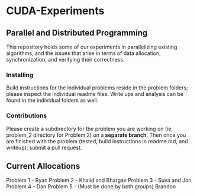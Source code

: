 # CUDA-Experiments
## Parallel and Distributed Programming
This repository holds some of our experiments in parallelizing existing algorithms, and the issues that arise in terms of data allocation, synchronization, and verifying their correctness.

### Installing
Build instructions for the individual problems reside in the problem folders; please inspect the individual readme files. Write ups and analysis can be found in the individual folders as well.

### Contributions
Please create a subdirectory for the problem you are working on (ie. problem_2 directory for Problem 2) on a **separate branch**. Then once you are finished with the problem (tested, build instructions in readme.md, and writeup), submit a pull request.

## Current Allocations
Problem 1 - Ryan
Problem 2 - Khalid and Bhargav
Problem 3 - Suva and Jon
Problem 4 - Dan
Problem 5 - (Must be done by both groups) Brandon
